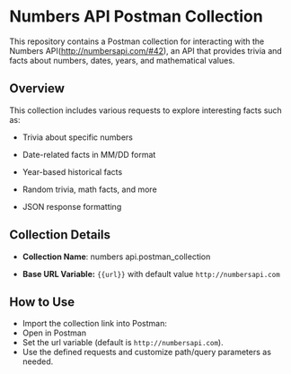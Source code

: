 # Numbers API Postman Collection
This repository contains a Postman collection for interacting with the Numbers API(http://numbersapi.com/#42), an API that provides trivia and facts about numbers, dates, years, and mathematical values.

## Overview
This collection includes various requests to explore interesting facts such as:

- Trivia about specific numbers

- Date-related facts in MM/DD format

- Year-based historical facts

- Random trivia, math facts, and more

- JSON response formatting

## Collection Details
- **Collection Name**: numbers api.postman_collection

- **Base URL Variable:** `{{url}}` with default value `http://numbersapi.com`

## How to Use
- Import the collection link into Postman:
- Open in Postman
- Set the url variable (default is `http://numbersapi.com`).
- Use the defined requests and customize path/query parameters as needed.


